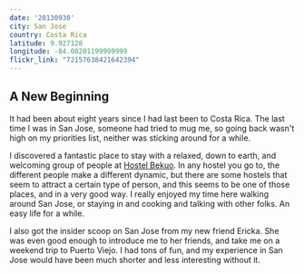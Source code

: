 ```yaml
---
date: '20130930'
city: San Jose
country: Costa Rica
latitude: 9.927128
longitude: -84.08201199999999
flickr_link: "72157638421642394"
---
```


## A New Beginning
It had been about eight years since I had last been to Costa Rica. The last time I was in San Jose, someone had tried to mug me, so going back wasn't high on my priorities list, neither was sticking around for a while. 

I discovered a fantastic place to stay with a relaxed, down to earth, and welcoming group of people at [Hostel Bekuo](http://www.hostelbekuo.com). In any hostel you go to, the different people make a different dynamic, but there are some hostels that seem to attract a certain type of person, and this seems to be one of those places, and in a very good way. I really enjoyed my time here walking around San Jose, or staying in and cooking and talking with other folks. An easy life for a while. 

I also got the insider scoop on San Jose from my new friend Ericka. She was even good enough to introduce me to her friends, and take me on a weekend trip to Puerto Viejo. I had tons of fun, and my experience in San Jose would have been much shorter and less interesting without it. 
